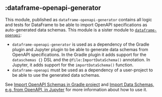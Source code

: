 ## :dataframe-openapi-generator

This module, published as `dataframe-openapi-generator` contains all logic and tests for DataFrame to be able to import
OpenAPI specifications as auto-generated data schemas. This module is a sister module to
[`dataframe-openapi`](../dataframe-openapi):

- `dataframe-openapi-generator` is used as a dependency of the Gradle plugin and Jupyter plugin to be able to generate
    data schemas from OpenAPI specifications. In the Gradle plugin it adds support for the `dataschemas {}` DSL and the
    `@file:ImportDataSchema()` annotation. In Jupyter, it adds support for the `importDataSchema()` function.
- `dataframe-openapi` must be used as a dependency of a user-project to be able to use the generated data schemas.

See [Import OpenAPI Schemas in Gradle project](https://kotlin.github.io/dataframe/schemasimportopenapigradle.html) and
[Import Data Schemas, e.g. from OpenAPI, in Jupyter](https://kotlin.github.io/dataframe/schemasimportopenapijupyter.html)
for more information about how to use it.
